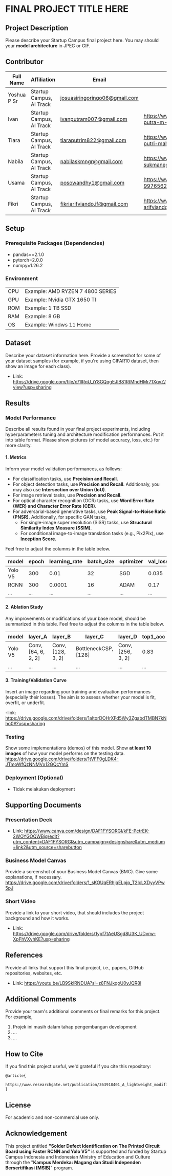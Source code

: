 # FINAL PROJECT TITLE HERE

## Project Description

Please describe your Startup Campus final project here. You may should your <b>model architecture</b> in JPEG or GIF.

## Contributor

| Full Name   | Affiliation              | Email                         | LinkedIn                                                    | Role        |
| ----------- | ------------------------ | ----------------------------- | ----------------------------------------------------------- | ----------- |
| Yoshua P Sr | Startup Campus, AI Track | josuasiringoringo06@gmail.com |                                                             | Team Lead   |
| Ivan        | Startup Campus, AI Track | ivanputram007@gmail.com       | https://www.linkedin.com/in/ivan-putra-m-24a267237          | Team Member |
| Tiara       | Startup Campus, AI Track | tiaraputrim822@gmail.com      | https://www.linkedin.com/in/tiara-putri-maharani-bb24a0292/ | Team Member |
| Nabila      | Startup Campus, AI Track | nabilaskmngr@gmail.com        | https://www.linkedin.com/in/nabila-sukmanegara-39bb34277/   | Team Member |
| Usama       | Startup Campus, AI Track | posowandhy1@gmail.com         | https://www.linkedin.com/in/usama-997656268                 | Team Member |
| Fikri       | Startup Campus, AI Track | fikriarifviando.if@gmail.com  | https://www.linkedin.com/in/fikri-arifviando                | Team Member |

## Setup

### Prerequisite Packages (Dependencies)

- pandas==2.1.0
- pytorch=2.0.0
- numpy=1.26.2

### Environment

|     |                                  |
| --- | -------------------------------- |
| CPU | Example: AMD RYZEN 7 4800 SERIES |
| GPU | Example: Nvidia GTX 1650 TI      |
| ROM | Example: 1 TB SSD                |
| RAM | Example: 8 GB                    |
| OS  | Example: Windws 11 Home          |

## Dataset

Describe your dataset information here. Provide a screenshot for some of your dataset samples (for example, if you're using CIFAR10 dataset, then show an image for each class).

- Link: https://drive.google.com/file/d/1lRqU_iY8GQqgEJlB81RtMhdHMr71XqvZ/view?usp=sharing

## Results

### Model Performance

Describe all results found in your final project experiments, including hyperparameters tuning and architecture modification performances. Put it into table format. Please show pictures (of model accuracy, loss, etc.) for more clarity.

#### 1. Metrics

Inform your model validation performances, as follows:

- For classification tasks, use **Precision and Recall**.
- For object detection tasks, use **Precision and Recall**. Additionaly, you may also use **Intersection over Union (IoU)**.
- For image retrieval tasks, use **Precision and Recall**.
- For optical character recognition (OCR) tasks, use **Word Error Rate (WER) and Character Error Rate (CER)**.
- For adversarial-based generative tasks, use **Peak Signal-to-Noise Ratio (PNSR)**. Additionally, for specific GAN tasks,
  - For single-image super resolution (SISR) tasks, use **Structural Similarity Index Measure (SSIM)**.
  - For conditional image-to-image translation tasks (e.g., Pix2Pix), use **Inception Score**.

Feel free to adjust the columns in the table below.

| model   | epoch | learning_rate | batch_size | optimizer | val_loss | val_precision | val_recall | ... |
| ------- | ----- | ------------- | ---------- | --------- | -------- | ------------- | ---------- | --- |
| Yolo V5 | 300   | 0.01          | 32         | SGD       | 0.035    | 0.967         | 0.946      | ... |
| RCNN    | 300   | 0.0001        | 16         | ADAM      | 0.17     | 0.76          | 0.83       | ... |
| ...     | ...   | ...           | ...        | ...       | ...      | ...           | ...        | ... |

#### 2. Ablation Study

Any improvements or modifications of your base model, should be summarized in this table. Feel free to adjust the columns in the table below.

| model   | layer_A            | layer_B           | layer_C             | layer_D           | top1_acc | top5_acc |
| ------- | ------------------ | ----------------- | ------------------- | ----------------- | -------- | -------- |
| Yolo V5 | Conv,[64, 6, 2, 2] | Conv, [128, 3, 2] | BottleneckCSP,[128] | Conv, [256, 3, 2] | 0.83     | 0.965    |
| ...     | ...                | ...               | ...                 | ...               | ...      | ...      |

#### 3. Training/Validation Curve

Insert an image regarding your training and evaluation performances (especially their losses). The aim is to assess whether your model is fit, overfit, or underfit.

-link: https://drive.google.com/drive/folders/1aItorDOHrXFd5Wy3ZgabdTMBN7kNho0A?usp=sharing

### Testing

Show some implementations (demos) of this model. Show **at least 10 images** of how your model performs on the testing data.
https://drive.google.com/drive/folders/1tVFF0gLDK4-JTmoWfQzNNMVx12GQcYmS

### Deployment (Optional)

- Tidak melakukan deployment

## Supporting Documents

### Presentation Deck

- Link: https://www.canva.com/design/DAF1FYSORGI/kFE-PctrEK-2WOYGOQWBig/edit?utm_content=DAF1FYSORGI&utm_campaign=designshare&utm_medium=link2&utm_source=sharebutton

### Business Model Canvas

Provide a screenshot of your Business Model Canvas (BMC). Give some explanations, if necessary. https://drive.google.com/drive/folders/1_sKOUqERhjqELpjp_T2IcLXDyyVPw5pJ 

### Short Video

Provide a link to your short video, that should includes the project background and how it works.

- Link: https://drive.google.com/drive/folders/1ypf7tAeUSgd8U3K_UDvrw-XpFhVXvhKE?usp=sharing

## References

Provide all links that support this final project, i.e., papers, GitHub repositories, websites, etc.

- Link: https://youtu.be/LB9SklRNDUA?si=z8FNJkqoU0yJQR8l

## Additional Comments

Provide your team's additional comments or final remarks for this project. For example,

1. Projek ini masih dalam tahap pengembangan development
2. ...
3. ...

## How to Cite

If you find this project useful, we'd grateful if you cite this repository:

```
@article{
    https://www.researchgate.net/publication/363918401_A_lightweight_modified_YOLOX_network_using_coordinate_attention_mechanism_for_PCB_surface_defect_detection
}
```

## License

For academic and non-commercial use only.

## Acknowledgement

This project entitled <b>"Solder Defect Identification on The Printed Circuit Board using Faster RCNN and Yolo V5"</b> is supported and funded by Startup Campus Indonesia and Indonesian Ministry of Education and Culture through the "**Kampus Merdeka: Magang dan Studi Independen Bersertifikasi (MSIB)**" program.
